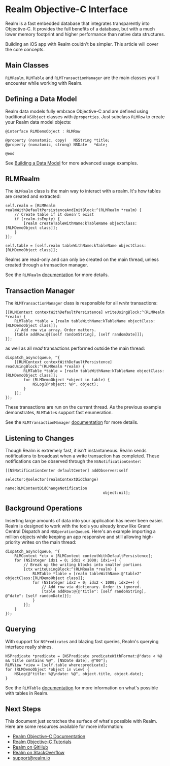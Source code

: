 # Realm Objective-C Interface

Realm is a fast embedded database that integrates transparently into Objective-C. It provides the full benefits of a database, but with a much lower memory footprint and higher performance than native data structures.

Building an iOS app with Realm couldn't be simpler. This article will cover the core concepts.

## Main Classes

`RLMRealm`, `RLMTable` and `RLMTransactionManager` are the main classes you'll encounter while working with Realm.

## Defining a Data Model

Realm data models fully embrace Objective-C and are defined using traditional `NSObject` classes with `@properties`. Just subclass `RLMRow` to create your Realm data model objects:

```objc
@interface RLMDemoObject : RLMRow

@property (nonatomic, copy)   NSString *title;
@property (nonatomic, strong) NSDate   *date;

@end
```

See [Building a Data Model](#) for more advanced usage examples.

## RLMRealm

The `RLMRealm` class is the main way to interact with a realm. It's how tables are created and extracted:

```objc
self.realm = [RLMRealm realmWithDefaultPersistenceAndInitBlock:^(RLMRealm *realm) {
    // Create table if it doesn't exist
    if (realm.isEmpty) {
        [realm createTableWithName:kTableName objectClass:[RLMDemoObject class]];
    }
}];

self.table = [self.realm tableWithName:kTableName objectClass:[RLMDemoObject class]];
```

Realms are read-only and can only be created on the main thread, unless created through a transaction manager.

See the `RLMRealm` [documentation](#) for more details.

## Transaction Manager

The `RLMTransactionManager` class is responsible for all *write* transactions:

```objc
[[RLMContext contextWithDefaultPersistence] writeUsingBlock:^(RLMRealm *realm) {
    RLMTable *table = [realm tableWithName:kTableName objectClass:[RLMDemoObject class]];
    // Add row via array. Order matters.
    [table addRow:@[[self randomString], [self randomDate]]];
}];
```

as well as all *read* transactions performed outside the main thread:

```objc
dispatch_async(queue, ^{
    [[RLMContext contextWithDefaultPersistence] readUsingBlock:^(RLMRealm *realm) {
        RLMTable *table = [realm tableWithName:kTableName objectClass:[RLMDemoObject class]];
        for (RLMDemoObject *object in table) {
            NSLog(@"object: %@", object);
        }
    }];
});
```

These transactions are run on the current thread. As the previous example demonstrates, `RLMTable`s support fast enumeration.

See the `RLMTransactionManager` [documentation](#) for more details.

## Listening to Changes

Though Realm is extremely fast, it isn't instantaneous. Realm sends notifications to broadcast when a write transaction has completed. These notifications can be observed through the `NSNotificationCenter`:

```objc
[[NSNotificationCenter defaultCenter] addObserver:self
                                         selector:@selector(realmContextDidChange)
                                             name:RLMContextDidChangeNotification
                                           object:nil];
```

## Background Operations

Inserting large amounts of data into your application has never been easier. Realm is designed to work with the tools you already know like Grand Central Dispatch and `NSOperationQueue`s. Here's an example importing a million objects while keeping an app responsive and still allowing high-priority writes on the main thread:

```objc
dispatch_async(queue, ^{
    RLMContext *ctx = [RLMContext contextWithDefaultPersistence];
    for (NSInteger idx1 = 0; idx1 < 1000; idx1++) {
        // Break up the writing blocks into smaller portions
        [ctx writeUsingBlock:^(RLMRealm *realm) {
            RLMTable *table = [realm tableWithName:@"table2" objectClass:[RLMDemoObject class]];
            for (NSInteger idx2 = 0; idx2 < 1000; idx2++) {
                // Add row via dictionary. Order is ignored.
                [table addRow:@{@"title": [self randomString], @"date": [self randomDate]}];
            }
        }];
    }
});
```

## Querying

With support for `NSPredicate`s and blazing fast queries, Realm's querying interface really shines.

```objc
NSPredicate *predicate = [NSPredicate predicateWithFormat:@"date < %@ && title contains %@", [NSDate date], @"00"];
RLMView *view = [self.table where:predicate];
for (RLMDemoObject *object in view) {
    NSLog(@"title: %@\ndate: %@", object.title, object.date);
}
```

See the `RLMTable` [documentation](#) for more information on what's possible with tables in Realm.

## Next Steps

This document just scratches the surface of what's possible with Realm. Here are some resources available for more information:

* [Realm Objective-C Documentation](#)
* [Realm Objective-C Tutorials](#)
* [Realm on GitHub](#)
* [Realm on StackOverflow](#)
* [support@realm.io](mailto:support@realm.io)
